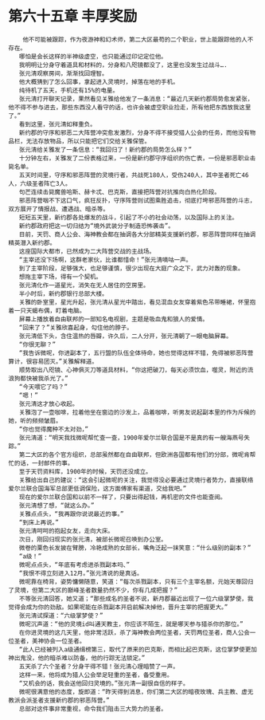 # 第六十五章 丰厚奖励
        他不可能被跟踪，作为夜游神和幻术师，第二大区最苟的二个职业，世上能跟踪他的人不存在。
       哪怕是会长这样的半神级虚空，也只能通过印记定位他。
       我明明让分身守着道具和材料的，分身和八咫镜都没了，这里也没发生过战斗….
       张元清观察房间，渐渐找回理智。
       他大概猜到了怎么回事，拿起进入灵境时，掉落在地的手机。
       纯待机了五天，手机还有15%的电量。
       张元清打开聊天记录，果然看见关雅给他发了一条消息：“最近几天新约郡局势愈发紧张，他不得不参与进去，那些东西没人看守的话，也许会被虚空职业捡走，所有他把东西放我这里了。”
       看到这里，张元清如释重负。
       新约郡的守序和邪恶二大阵营冲突愈发激烈，分身不得不接受猎人公会的任务，而他没有物品栏，无法存放物品，所以只能把它们交给关雅保管。
       张元清给关雅发了一条信息：“我回归了！新约郡的局势怎么样？”
       十分钟左右，关雅发了二份表格过来，一份是新约郡守序组织的伤亡表，一份是邪恶职业击毙名单。
       五天时间里，守序和邪恶阵营的灵境行者，共战死180人，受伤240人，其中圣者死亡46人，六级圣者阵亡3人。
       句芒连续击毙魔兽哈斯、赫卡忒、巴克斯，直接把阵营对抗推向白热化阶段。
       邪恶阵营咽不下这口气，疯狂反扑，守序阵营则试图乘胜追击，彻底打垮邪恶阵营的斗志，双方展开了情报战、遭遇战、暗杀等。
       短短五天里，新约郡各处爆发的战斗，引起了不小的社会动荡，以及国际上的关注。
       新约郡政府把这一切归结为“境外武装分子制造恐怖袭击”。
       目前，天罚、商人公会、海神教会都在抽调各大分部精英支援新约郡，邪恶阵营同样在抽调精英潜入新约郡。
       这座国际大都市，已然成为二大阵营交战的主战场。
       “主宰还没下场啊，这群老家伙，比谁都惜命！”张元清嘀咕一声。
       到了主宰阶段，足够强大，也足够谨慎，很少出现在大庭广众之下，武力对轰的现象。
       想拖主宰下场，得有一个契机。
       张元清化作一道星光，消失在无人居住的空房里。
       半小时后，新约郡银行总部大楼。
       关雅的卧室里，星光升起，张元清从星光中踏出，看见混血女友穿着紫色吊带睡裙，怀里抱着一只天蝎布偶，盯着电脑。
       屏幕上播放着自由联邦的一部知名电视剧，主题是吸血鬼和狼人的爱情。
       “回来了？”关雅欣喜起身，勾住他的脖子。
       张元清低下头，含住温热的唇瓣，许久后，二人分开，张元清朝了一眼电脑屏幕。
       “你很无聊？”
       “我告诉微呢，你进副本了，五行盟的队伍全体待命，她也觉得这样不错，免得被邪恶阵营算计，很容易团灭。”关雅解释道。
       顺势取出八咫镜、心神俱灭刀等道具材料，“你这把破刀，每天必须饮血，噬灵，附近的流浪狗都快被我杀光了。”
       “今天喂它了吗？”
       “嗯！”
       张元清这才放心收起。
       关雅泡了一壶咖啡，拉着他坐在窗边的沙发上，品着咖啡，听男友说起副本里的作为斥候的她，听的频频皱眉。
       “你也觉得魔种不太对劲，”
       张元清道：“明天我找微呢帮忙查一查，1900年爱尔兰联合国是不是真的有一艘海燕号失踪。”
       第二大区的各个官方组织，总部虽然都在自由联邦，但欧洲各国都有他们的分部，微呢肯帮忙的话，一封邮件的事。
       至于天罚资料库，1900年的时候，天罚还没成立。
       关雅给出自己的建议：“这会引起微呢的关注，我觉得没必要通过灵境行者势力，直接联络爱尔兰联合国海军总部更低调保险，这方面傅家有渠道，交给我吧。”
       现在的爱尔兰联合国和以前不一样了，只要出得起钱，再机密的文件也能查阅。
       张元清想了想，“就这么办。”
       关雅点点头，“我再跟你说说最近的事。”
       “到床上再说。”
       张元清呵呵的抱起女友，走向大床。
       次日，刚回归现实的张元清，被部长微呢召唤到办公室。
       微卷的栗色长发披在臂膀，冷艳成熟的女部长，嘴角泛起一抹笑意：“什么级别的副本？”
       “a级！”
       微呢点点头，“年底有考虑进杀戮副本吗、”
       “我恨不得立刻进入12月。”张元清说的是真话。
       微呢靠在椅背，姿势慵懒随意，笑道：“每次杀戮副本，只有三个主宰名额，元始天尊回归了灵境，但第二大区的巅峰圣者数量扔然不少，你有几成把握？”
       不等张元清回答，她又道；“那些成名的圣者不说，新月郡最近出现了一位六级掌梦使，我觉得会成为你的劲敌。如果呢能在杀戮副本开启前解决掉他，晋升主宰的把握更大。”
       张元清试探道：“六级掌梦使？”
       微呢沉声道：“他的灵境id叫通天教主，你应该不陌生，就是哪天参与猎杀你的那位。”
       在你进灵境的这几天里，他非常活跃，杀了海神教会两位圣者，天罚两位圣者，商人公会一位圣者，美神协会一位圣者。
       “此人已经被列入a级通缉榜第三，取代了原来的巴克斯，而相比起巴克斯，这位掌梦使更加神出鬼没，他的暗杀难以防备，他的行踪无法锁定。”
       五天杀了六个圣者？分身干得不错！张元清心理暗赞了一声。
       这样一来，他将成为猎人公会举足轻重的圣者，备受重用。
       “又机会的话，我会送他回归灵境的。”张元清一副很自信的样子。
       微呢很满意他的态度，旋即道：“昨天得到消息，你们第二大区的暗夜玫瑰、兵主教、虚无教派会派圣者支援新约郡的邪恶阵营。”
       总部对这件事非常重视，命令我们阻击三大势力的圣者。